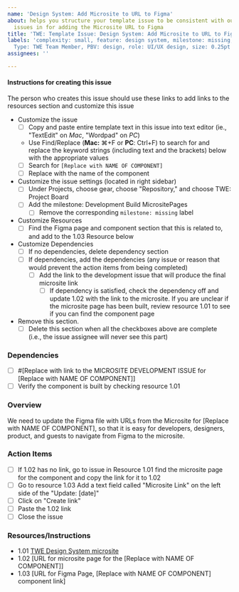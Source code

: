 ```yaml
---
name: 'Design System: Add Microsite to URL to Figma'
about: helps you structure your template issue to be consistent with our other template
  issues in for adding the Microsite URL to Figma
title: 'TWE: Template Issue: Design System: Add Microsite to URL to Figma'
labels: 'complexity: small, feature: design system, milestone: missing, Participant
  Type: TWE Team Member, PBV: design, role: UI/UX design, size: 0.25pt'
assignees: ''

---
```


#### Instructions for creating this issue
The person who creates this issue should use these links to add links to the resources section and customize this issue
- Customize the issue
    - [ ] Copy and paste entire template text in this issue into text editor (ie., "TextEdit" on _Mac_, "Wordpad" on _PC_)
    - Use Find/Replace (**Mac:** ⌘+F or **PC**: Ctrl+F) to search for and replace the keyword strings (including text and the brackets) below with the appropriate values 
    - [ ] Search for `[Replace with NAME OF COMPONENT]`
    - [ ] Replace with the name of the component
- Customize the issue settings (located in right sidebar)
    - [ ] Under Projects, choose gear, choose "Repository," and choose TWE: Project Board
    - [ ] Add the milestone: Development Build MicrositePages
       - [ ] Remove the corresponding `milestone: missing` label
- Customize Resources
   - [ ] Find the Figma page and component section that this is related to, and add to the 1.03 Resource below
- Customize Dependencies 
    - [ ] If no dependencies, delete dependency section
    - [ ] If dependencies, add the dependencies (any issue or reason that would prevent the action items from being completed)
       - [ ] Add the link to the development issue that will produce the final microsite link
          - [ ] If dependency is satisfied, check the dependency off and update 1.02 with the link to the microsite.  If you are unclear if the microsite page has been built, review resource 1.01 to see if you can find the component page
- Remove this section.
    - [ ] Delete this section when all the checkboxes above are complete (i.e., the issue assignee will never see this part)

### Dependencies
- [ ] #[Replace with link to the MICROSITE DEVELOPMENT ISSUE for [Replace with NAME OF COMPONENT]]
- [ ] Verify the component is built by checking resource 1.01

### Overview
We need to update the Figma file with URLs from the Microsite for [Replace with NAME OF COMPONENT], so that it is easy for developers, designers, product, and guests to navigate from Figma to the microsite.

### Action Items
- [ ] If 1.02 has no link, go to issue in Resource 1.01 find the microsite page for the component and copy the link for it to 1.02
- [ ] Go to resource 1.03 Add a text field called "Microsite Link" on the left side of the "Update: [date]" 
- [ ] Click on "Create link"
- [ ] Paste the 1.02 link
- [ ] Close the issue

### Resources/Instructions
- 1.01 [TWE Design System microsite](https://hackforla.github.io/internship-website-design-system/)
- 1.02 [URL for microsite page for the [Replace with NAME OF COMPONENT]]
- 1.03 [URL for Figma Page, [Replace with NAME OF COMPONENT] component link]
